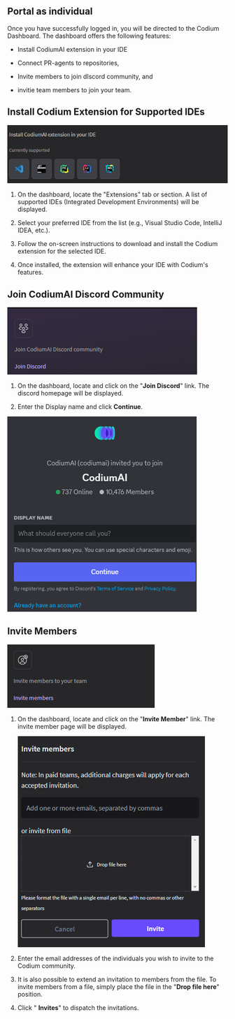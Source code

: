 

## Portal as individual

Once you have successfully logged in, you will be directed to the Codium
Dashboard. The dashboard offers the following features:

-   Install CodiumAI extension in your IDE

-   Connect PR-agents to repositories,

-   Invite members to join dIscord community, and

-   invitie team members to join your team.

## Install Codium Extension for Supported IDEs 

![account_settings](../assets/supported_IDE.png)

1.  On the dashboard, locate the "Extensions" tab or section. A list of
    supported IDEs (Integrated Development Environments) will be displayed.

2.  Select your preferred IDE from the list (e.g., Visual Studio Code, IntelliJ
    IDEA, etc.).

3.  Follow the on-screen instructions to download and install the Codium
    extension for the selected IDE.

4.  Once installed, the extension will enhance your IDE with Codium's features.


## Join CodiumAI Discord Community

![join_codium](../assets/join_codium.png)

1.  On the dashboard, locate and click on the "**Join Discord**" link. The
    discord homepage will be displayed.

2.  Enter the Display name and click **Continue**.

![display_name](../assets/display_name.png)



## Invite Members

![invite_member](../assets/invite_member.png)

1.  On the dashboard, locate and click on the "**Invite Member**" link. The invite member page will be displayed.  

    ![invite_member_drop_file](../assets/invite_member_drop_file.png)

2.  Enter the email addresses of the individuals you wish to invite to the Codium community.

3.  It is also possible to extend an invitation to members from the file. To
    invite members from a file, simply place the file in the "**Drop file
    here**" position.

4.  Click " **Invites**" to dispatch the invitations.



